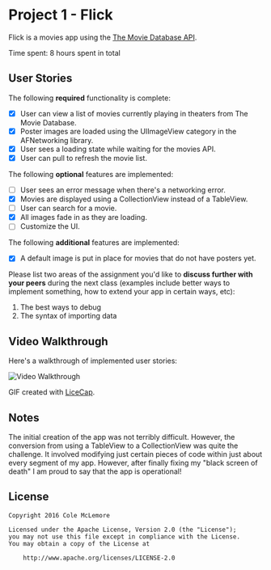 # Project 1 - Flick

Flick is a movies app using the [The Movie Database API](http://docs.themoviedb.apiary.io/#).

Time spent: 8 hours spent in total

## User Stories

The following **required** functionality is complete:

- [X] User can view a list of movies currently playing in theaters from The Movie Database.
- [X] Poster images are loaded using the UIImageView category in the AFNetworking library.
- [X] User sees a loading state while waiting for the movies API.
- [X] User can pull to refresh the movie list.

The following **optional** features are implemented:

- [ ] User sees an error message when there's a networking error.
- [X] Movies are displayed using a CollectionView instead of a TableView.
- [ ] User can search for a movie.
- [X] All images fade in as they are loading.
- [ ] Customize the UI.

The following **additional** features are implemented:

- [X] A default image is put in place for movies that do not have posters yet.

Please list two areas of the assignment you'd like to **discuss further with your peers** during the next class (examples include better ways to implement something, how to extend your app in certain ways, etc):

1. The best ways to debug
2. The syntax of importing data

## Video Walkthrough 

Here's a walkthrough of implemented user stories:

<img src='http://i.imgur.com/lAIYmzH.gif' title='Flick Walkthrough' width='' alt='Video Walkthrough' />

GIF created with [LiceCap](http://www.cockos.com/licecap/).

## Notes

The initial creation of the app was not terribly difficult. However, the conversion from using a TableView to a 
CollectionView was quite the challenge. It involved modifying just certain pieces of code within just about every
segment of my app. However, after finally fixing my "black screen of death" I am proud to say that the app is operational!

## License

    Copyright 2016 Cole McLemore

    Licensed under the Apache License, Version 2.0 (the "License");
    you may not use this file except in compliance with the License.
    You may obtain a copy of the License at

        http://www.apache.org/licenses/LICENSE-2.0
